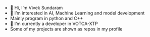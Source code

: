 - 👋 Hi, I’m Vivek Sundaram
- 👀 I’m interested in AI, Machine Learning and model development
- Mainly program in python and C++
- 🌱 I’m currently a developer in VOTCA-XTP
- Some of my projects are shown as repos in my profile
